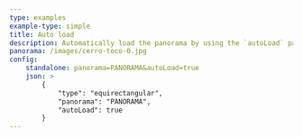 ```yaml
---
type: examples
example-type: simple
title: Auto load
description: Automatically load the panorama by using the `autoLoad` parameter.
panorama: /images/cerro-toco-0.jpg
config:
    standalone: panorama=PANORAMA&autoLoad=true
    json: >
        {
            "type": "equirectangular",
            "panorama": "PANORAMA",
            "autoLoad": true
        }
---
```

